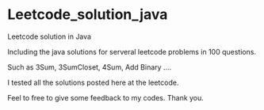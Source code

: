 Leetcode_solution_java
======================

Leetcode solution in Java


Including the java solutions for serveral leetcode problems in 100 questions.

Such as 3Sum, 3SumCloset, 4Sum, Add Binary ....

I tested all the solutions posted here at the leetcode.

Feel to free to give some feedback to my codes. Thank you.